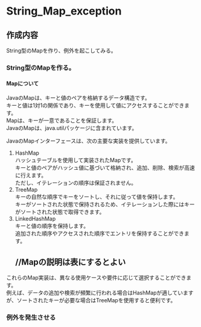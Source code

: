 # String_Map_exception

## 作成内容
String型のMapを作り、例外を起こしてみる。

### String型のMapを作る。


#### Mapについて
JavaのMapは、キーと値のペアを格納するデータ構造です。  
キーと値は1対1の関係であり、キーを使用して値にアクセスすることができます。  
Mapは、キーが一意であることを保証します。  
JavaのMapは、java.utilパッケージに含まれています。  

JavaのMapインターフェースは、次の主要な実装を提供しています。  
1. HashMap  
   ハッシュテーブルを使用して実装されたMapです。  
   キーと値のペアがハッシュ値に基づいて格納され、追加、削除、検索が高速に行えます。  
   ただし、イテレーションの順序は保証されません。  
2. TreeMap  
   キーの自然な順序でキーをソートし、それに従って値を保持します。  
   キーがソートされた状態で保持されるため、イテレーションした際にはキーがソートされた状態で取得できます。  
3. LinkedHashMap  
   キーと値の順序を保持します。  
   追加された順序やアクセスされた順序でエントリを保持することができます。
   ## //Mapの説明は表にするとよい　　
     
これらのMap実装は、異なる使用ケースや要件に応じて選択することができます。  
例えば、データの追加や検索が頻繁に行われる場合はHashMapが適していますが、ソートされたキーが必要な場合はTreeMapを使用すると便利です。  

### 例外を発生させる

